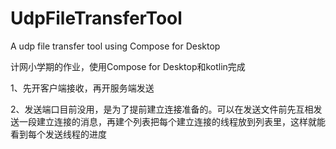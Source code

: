 # UdpFileTransferTool
A udp file transfer tool using Compose for Desktop

计网小学期的作业，使用Compose for Desktop和kotlin完成

1、先开客户端接收，再开服务端发送

2、发送端口目前没用，是为了提前建立连接准备的。可以在发送文件前先互相发送一段建立连接的消息，再建个列表把每个建立连接的线程放到列表里，这样就能看到每个发送线程的进度
        
